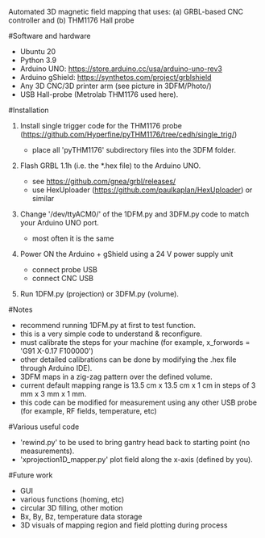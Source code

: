 Automated 3D magnetic field mapping that uses: (a) GRBL-based CNC controller and (b) THM1176 Hall probe

#Software and hardware
- Ubuntu 20
- Python 3.9
- Arduino UNO: https://store.arduino.cc/usa/arduino-uno-rev3
- Arduino gShield: https://synthetos.com/project/grblshield
- Any 3D CNC/3D printer arm (see picture in 3DFM/Photo/)
- USB Hall-probe (Metrolab THM1176 used here). 

#Installation
1. Install single trigger code for the THM1176 probe (https://github.com/Hyperfine/pyTHM1176/tree/cedh/single_trig/)
	- place all 'pyTHM1176' subdirectory files into the 3DFM folder.
	
2. Flash GRBL 1.1h (i.e. the *.hex file) to the Arduino UNO.
	- see https://github.com/gnea/grbl/releases/
	- use HexUploader (https://github.com/paulkaplan/HexUploader) or similar
	
3. Change '/dev/ttyACM0/' of the 1DFM.py and 3DFM.py code to match your Arduino UNO port.
	- most often it is the same

4. Power ON the Arduino + gShield using a 24 V power supply unit
	- connect probe USB
	- connect CNC USB

5. Run 1DFM.py (projection) or 3DFM.py (volume).

#Notes
- recommend running 1DFM.py at first to test function.
- this is a very simple code to understand & reconfigure.
- must calibrate the steps for your machine (for example, x_forwords = 'G91 X-0.17 F100000') 
- other detailed calibrations can be done by modifying the .hex file through Arduino IDE).
- 3DFM maps in a zig-zag pattern over the defined volume.
- current default mapping range is 13.5 cm x 13.5 cm x 1 cm in steps of 3 mm x 3 mm x 1 mm.
- this code can be modified for measurement using any other USB probe (for example, RF fields, temperature, etc)

#Various useful code
- 'rewind.py' to be used to bring gantry head back to starting point (no measurements).
- 'xprojection1D_mapper.py' plot field along the x-axis (defined by you).

#Future work
- GUI
- various functions (homing, etc)
- circular 3D filling, other motion
- Bx, By, Bz, temperature data storage
- 3D visuals of mapping region and field plotting during process